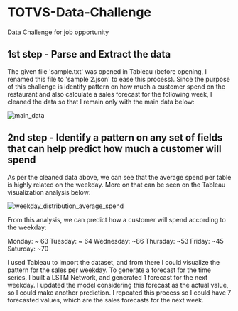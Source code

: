 # TOTVS-Data-Challenge
Data Challenge for job opportunity

## 1st step - Parse and Extract the data
The given file 'sample.txt' was opened in Tableau (before opening, I renamed this file to 'sample 2.json' to ease this process).
Since the purpose of this challenge is identify pattern on how much a customer spend on the restaurant and also calculate a sales forecast for the following week, I cleaned the data so that I remain only with the main data below:

![main_data](https://user-images.githubusercontent.com/4992938/36237106-122afd20-11e1-11e8-9b45-e0a1019eade0.png)

## 2nd step - Identify a pattern on any set of fields that can help predict how much a customer will spend
As per the cleaned data above, we can see that the average spend per table is highly related on the weekday. More on that can be seen on the Tableau visualization analysis below:

![weekday_distribution_average_spend](https://user-images.githubusercontent.com/4992938/36237811-74b8e89a-11e5-11e8-8acc-be6c87a62248.png)

From this analysis, we can predict how a customer will spend according to the weekday:

Monday: ~ 63
Tuesday: ~ 64
Wednesday: ~86
Thursday: ~53
Friday: ~45
Saturday: ~70








I used Tableau to import the dataset, and from there I could visualize the pattern for the sales per weekday.
To generate a forecast for the time series, I built a LSTM Network, and generated 1 forecast for the next weekday. I updated the model considering this forecast as the actual value, so I could make another prediction. I repeated this process so I could have 7 forecasted values, which are the sales forecasts for the next week.
